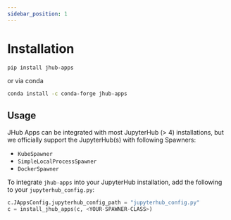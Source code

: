 ```yaml
---
sidebar_position: 1
---
```


# Installation

```
pip install jhub-apps
```

or via conda

```bash
conda install -c conda-forge jhub-apps
```

## Usage

JHub Apps can be integrated with most JupyterHub (> 4) installations, but we officially support
the JupyterHub(s) with following Spawners:

- `KubeSpawner`
- `SimpleLocalProcessSpawner`
- `DockerSpawner`

To integrate `jhub-apps` into your JupyterHub installation, add the following to your
`jupyterhub_config.py`:

```python
c.JAppsConfig.jupyterhub_config_path = "jupyterhub_config.py"
c = install_jhub_apps(c, <YOUR-SPAWNER-CLASS>)
```
